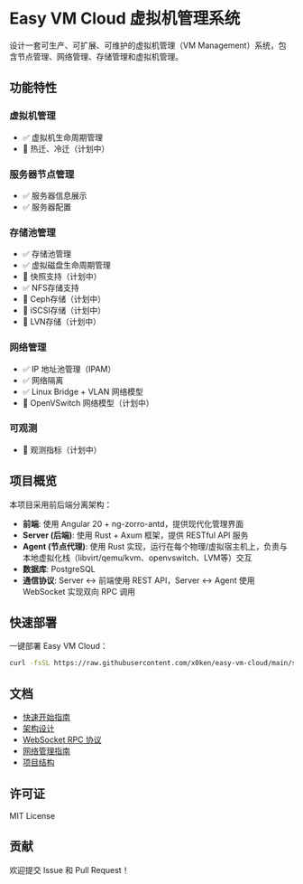 # Easy VM Cloud 虚拟机管理系统

设计一套可生产、可扩展、可维护的虚拟机管理（VM Management）系统，包含节点管理、网络管理、存储管理和虚拟机管理。

## 功能特性

### 虚拟机管理
- ✅ 虚拟机生命周期管理
- 🚧 热迁、冷迁（计划中）

### 服务器节点管理
- ✅ 服务器信息展示
- ✅ 服务器配置

### 存储池管理
- ✅ 存储池管理
- ✅ 虚拟磁盘生命周期管理
- 🚧 快照支持（计划中）
- ✅ NFS存储支持
- 🚧 Ceph存储（计划中）
- 🚧 iSCSI存储（计划中）
- 🚧 LVN存储（计划中）

### 网络管理
- ✅ IP 地址池管理（IPAM）
- ✅ 网络隔离
- ✅ Linux Bridge + VLAN 网络模型
- 🚧 OpenVSwitch 网络模型（计划中）

### 可观测
- 🚧 观测指标（计划中）

## 项目概览

本项目采用前后端分离架构：
- **前端**: 使用 Angular 20 + ng-zorro-antd，提供现代化管理界面
- **Server (后端)**: 使用 Rust + Axum 框架，提供 RESTful API 服务
- **Agent (节点代理)**: 使用 Rust 实现，运行在每个物理/虚拟宿主机上，负责与本地虚拟化栈（libvirt/qemu/kvm、openvswitch、LVM等）交互
- **数据库**: PostgreSQL
- **通信协议**: Server ↔ 前端使用 REST API，Server ↔ Agent 使用 WebSocket 实现双向 RPC 调用

## 快速部署

一键部署 Easy VM Cloud：

```bash
curl -fsSL https://raw.githubusercontent.com/x0ken/easy-vm-cloud/main/scripts/install.sh | sudo bash
```

## 文档

- [快速开始指南](./docs/quick-start.md)
- [架构设计](./docs/architecture-design.md)
- [WebSocket RPC 协议](./docs/websocket-rpc-protocol.md)
- [网络管理指南](./docs/network-guide.md)
- [项目结构](./docs/project_structure.md)

## 许可证

MIT License

## 贡献

欢迎提交 Issue 和 Pull Request！
